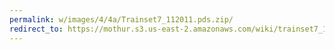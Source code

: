 ```yaml
---
permalink: w/images/4/4a/Trainset7_112011.pds.zip/
redirect_to: https://mothur.s3.us-east-2.amazonaws.com/wiki/trainset7_112011.pds.zip
---
```


